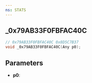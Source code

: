 ```yaml
---
ns: STATS
---
```

## _0x79AB33F0FBFAC40C

```c
// 0x79AB33F0FBFAC40C 0x8D5C7B37
void _0x79AB33F0FBFAC40C(Any p0);
```


## Parameters
* **p0**: 

